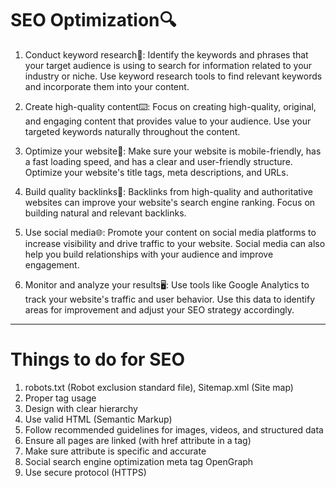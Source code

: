 # SEO Optimization🔍

1. Conduct keyword research🔎: Identify the keywords and phrases that your target audience is using to search for information related to your industry or niche. Use keyword research tools to find relevant keywords and incorporate them into your content.

2. Create high-quality content⌨️: Focus on creating high-quality, original, and engaging content that provides value to your audience. Use your targeted keywords naturally throughout the content.

3. Optimize your website📱: Make sure your website is mobile-friendly, has a fast loading speed, and has a clear and user-friendly structure. Optimize your website's title tags, meta descriptions, and URLs.

4. Build quality backlinks🔗: Backlinks from high-quality and authoritative websites can improve your website's search engine ranking. Focus on building natural and relevant backlinks.

5. Use social media🌐: Promote your content on social media platforms to increase visibility and drive traffic to your website. Social media can also help you build relationships with your audience and improve engagement.

6. Monitor and analyze your results🖥️: Use tools like Google Analytics to track your website's traffic and user behavior. Use this data to identify areas for improvement and adjust your SEO strategy accordingly.
---
# Things to do for SEO
1. robots.txt (Robot exclusion standard file), Sitemap.xml (Site map)
2. Proper tag usage
3. Design with clear hierarchy
4. Use valid HTML (Semantic Markup)
5. Follow recommended guidelines for images, videos, and structured data
6. Ensure all pages are linked (with href attribute in a tag)
7. Make sure <alt> attribute is specific and accurate
8. Social search engine optimization meta tag OpenGraph
9. Use secure protocol (HTTPS)

